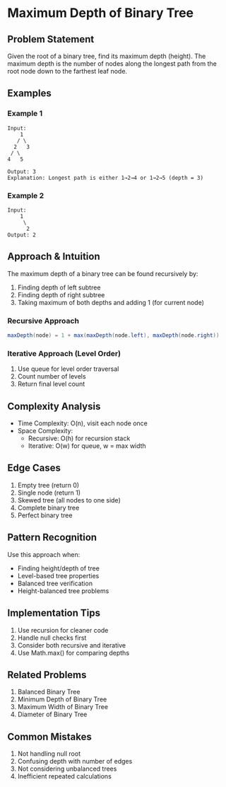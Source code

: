 # Maximum Depth of Binary Tree

## Problem Statement

Given the root of a binary tree, find its maximum depth (height). The maximum depth is the number of nodes along the longest path from the root node down to the farthest leaf node.

## Examples

### Example 1

```
Input:
    1
   / \
  2   3
 / \
4   5

Output: 3
Explanation: Longest path is either 1→2→4 or 1→2→5 (depth = 3)
```

### Example 2

```
Input:
    1
     \
      2
Output: 2
```

## Approach & Intuition

The maximum depth of a binary tree can be found recursively by:

1. Finding depth of left subtree
2. Finding depth of right subtree
3. Taking maximum of both depths and adding 1 (for current node)

### Recursive Approach

```java
maxDepth(node) = 1 + max(maxDepth(node.left), maxDepth(node.right))
```

### Iterative Approach (Level Order)

1. Use queue for level order traversal
2. Count number of levels
3. Return final level count

## Complexity Analysis

- Time Complexity: O(n), visit each node once
- Space Complexity:
  - Recursive: O(h) for recursion stack
  - Iterative: O(w) for queue, w = max width

## Edge Cases

1. Empty tree (return 0)
2. Single node (return 1)
3. Skewed tree (all nodes to one side)
4. Complete binary tree
5. Perfect binary tree

## Pattern Recognition

Use this approach when:

- Finding height/depth of tree
- Level-based tree properties
- Balanced tree verification
- Height-balanced tree problems

## Implementation Tips

1. Use recursion for cleaner code
2. Handle null checks first
3. Consider both recursive and iterative
4. Use Math.max() for comparing depths

## Related Problems

1. Balanced Binary Tree
2. Minimum Depth of Binary Tree
3. Maximum Width of Binary Tree
4. Diameter of Binary Tree

## Common Mistakes

1. Not handling null root
2. Confusing depth with number of edges
3. Not considering unbalanced trees
4. Inefficient repeated calculations
